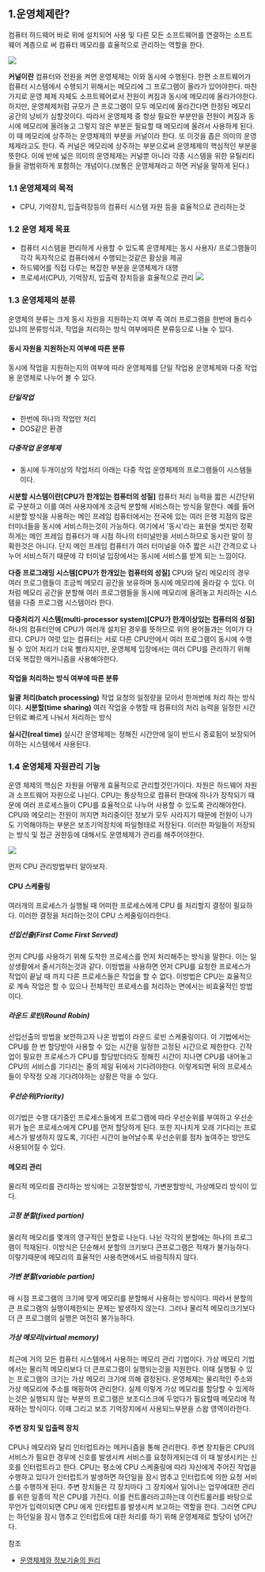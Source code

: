 ## 1.운영체제란?
컴퓨터 하드웨어 바로 위에 설치되어 사용 및 다른 모든 소프트웨어를 연결하는 소프트웨어 계층으로
써 컴퓨터 메모리를 효율적으로 관리하는 역할을 한다.

![](https://i.imgur.com/f72IER2.png)

**커널이란**
컴퓨터와 전원을 켜면 운영체제는 이와 동시에 수행된다. 한편 소프트웨어가 컴퓨터 시스템에서 수행되기 위해서는 메모리에 그 프로그램이 올라가 있어야한다. 마찬가지로 운영 체제 자체도 소프트웨어로서 전원이 켜짐과 동시에 메모리에 올라가야한다. 하지만, 운영체제처럼 규모가 큰 프로그램이 모두 메모리에 올라간다면 한정된 메모리 공간의 낭비가 심할것이다. 따라서 운영체제 중 항상 필요한 부분만을 전원이 켜짐과 동시에 메모리에 올려놓고 그렇지 않은 부분은 필요할 때 메모리에 올려서 사용하게 된다. 이 때 메모리에 상주하는 운영체제의 부분을 커널이라 한다. 또 이것을 좁은 의미의 운영체제라고도 한다. 즉 커널은 메모리에 상주하는 부분으로써 운영체제의 핵심적인 부분을 뜻한다.
이에 반에 넓은 의미의 운영체제는 커널뿐 아니라 각종 시스템을 위한 유틸리티들을 광범위하게 포함하는 개념이다.(보통은 운영체제라고 하면 커널을 말하게 된다.)


### 1.1 운영체제의 목적
* CPU, 기억장치, 입출력장등의 컴퓨터 시스템 자원 등을 효율적으로 관리하는것

### 1.2 운영 체제 목표
* 컴퓨터 시스템을 편리하게 사용할 수 있도록  운영체제는 동시 사용자/ 프로그램들이 각각 독자적으로 컴퓨터에서 수행되는것같은 황상을 제공
* 하드웨어를 직접 다루는 복잡한 부분을 운영체제가 대행
* 프로세서(CPU), 기억장치, 입출력 장치등을 효율적으로 관리
![](https://i.imgur.com/OUOWqtq.png)

### 1.3 운영체제의 분류
운영체의 분류는 크게 동시 자원을 지원하는지 여부 즉 여러 프로그램을 한번에 돌리수 있냐의 분류방식과, 작업을 처리하는 방식 여부에따른 분류등으로 나눌 수 있다.

#### 동시 자원을 지원하는지 여부에 따른 분류
동시에 작업을 지원하는지의 여부에 따라 운영체제를 단일 작업용 운영체제와 다중 작업용 운영체로 나누어 볼 수 있다.
##### 단일작업
* 한번에 하나의 작업만 처리
* DOS같은 환경
##### 다중작업 운영체제
* 동시에 두개이상의 작업처리
아래는 다중 작업 운영체제의 프로그램들이 시스템들이다.

**시분할 시스템이란[CPU가 한개있는 컴퓨터의 성질]**
컴퓨터 처리 능력을 짧은 시간단위로 구분하고 이를 여러 사용자에게 조금씩 분할해 서비스하는 방식을 말한다. 예를 들어 시분할 방식을 사용하는 메인 프레임 컴퓨터에서는 전국에 있는 여러 은행 지점의 많은 터미너들을 동시에 서비스하는것이 가능하다. 여기에서 '동시'라는 표현을 썻지만 정확하게는 메인 프레임 컴퓨터가 매 시점 하나의 터미널만을 서비스하므로 동시란 말이 정확한것은 아니다. 단지 메인 프레임 컴퓨터가 여러 터미널을 아주 짧은 시간 간격으로 나누어 서비스하기 때문에 각 터미널 입장에서는 동시에 서비스를 받게 되는 느낌이다.

**다중 프로그래밍 시스템[CPU가 한개있는 컴퓨터의 성질]**
CPU와 달리 메모리의 경우 여러 프로그램들이 조금씩 메모리 공간을 보유하며 동시에 메모리에 올라갈 수 있다. 이처럼 메모리 공간을 분할해 여러 프로그램들을 동시에 메모리에 올려놓고 처리하는 시스템을 다중 프로그램 시스템이라 한다.

**다중처리기 시스템(multi-processor system)[CPU가 한개이상있는 컴퓨터의 성질]**
하나의 컴퓨터안에 CPU가 여러개 설치된 경우를 뜻하므로 위의 용어들과는 의미가 다르다. CPU가 여럿 있는 컴퓨터는 서로 다른 CPU안에서 여러 프로그램이 동시에 수행될 수 있어 처리가 더욱 빨라지지만, 운영체제 입장에서는 여러 CPU를 관리하기 위해 더욱 복잡한 매커니즘을 사용해야한다.

#### 작업을 처리하는 방식 여부에 따른 분류

**일괄 처리(batch processing)**
작업 요청의 일정량을 모아서 한꺼번에 처리 하는 방식이다.
**시분할(time sharing)**
여러 작업을 수행할 때 컴퓨터의 처리 능력을 일정한 시간 단위로 빠르게 나눠서 처리하는 방식

**실시간(real time)**
실시간 운영체제는 정해진 시간안에 일이 반드시 종료됨이 보장되어야하는 시스템에서 사용된다.

### 1.4 운영체제 자원관리 기능
운영 체제의 핵심은 자원을 어떻게 효율적으로 관리할것인가이다. 자원은 하드웨어 자원과 소프트웨어 자원으로 나뉜다. CPU는 통상적으로 컴퓨터 한대에 하나가 장착되기 때문에 여러 프로세스들이 CPU를 효율적으로 나누어 사용할 수 있도록 관리해야한다. CPU와 메모리는 전원이 꺼지면 처리중이던 정보가 모두 사라지기 때문에 전원이 나가도 기억해야하는 부분은 보조기억장치에 파일형태로 저장된다. 이러한 파일들이 저장되는 방식 및 접근 권한등에 대해서도 운영체제가 관리를 해주어야한다.

![](https://i.imgur.com/CeItZzu.png)

먼저 CPU 관리방법부터 알아보자.

#### CPU 스케줄링
여러개의 프로세스가 실행될 때 어떠한 프로세스에게 CPU 를 처리할지 결정이 필요하다. 이러한 결정을 처리하는것이 CPU 스케줄링이라한다.
##### 선입선출(First Come First Served)
먼저 CPU를 사용하기 위해 도착한 프로세스를 먼저 처리해주는 방식을 말한다. 이는 일상생활에서 줄서기하는것과 같다. 이방법을 사용하면 먼저 CPU를 요청한 프로세스가 작업이 끝날 때 까지 다른 프로세스들은 작업을 할 수 없다. 이방법은 CPU는 효율적으로 계속 작업은 할 수 있으나 전체적인 프로세스를 처리하는 면에서는 비효율적인 방법이다.
##### 라운드 로빈(Round Robin)
선입선출의 방법을 보안하고자 나온 방법이 라운드 로빈 스케줄링이다. 이 기법에서는 CPU를 한 번 할당받아 사용할 수 있는 시간을 일정한 고정된 시간으로 제한한다. 긴작업이 필요한 프로세스가 CPU를 할당받더라도 정해진 시간이 지나면 CPU를 내어놓고 CPU의 서비스를 기다리는 줄의 제일 뒤에서 기다려야한다. 이렇게되면 뒤의 프로세스들이 무작정 오래 기다려야하는 상황은 막을 수 있다.
##### 우선순위(Priority)
이기법은 수행 대기중인 프로세스들에게 프로그램에 따라 우선순위를 부여하고 우선순위가 높은 프로세스에게 CPU를 먼저 할당하게 된다. 또한 지나치게 오래 기다리는 프로세스가 발생하지 않도록, 기다린 시간이 늘어날수록 우선순위를 점차 높여주는 방안도 사용되어질 수 있다.

#### 메모리 관리
물리적 메모리를 관리하는 방식에는 고정분할방식, 가변분할방식, 가상메모리 방식이 있다.

##### 고정 분할(fixed partion)
물리적 메모리를 몇개의 영구적인 분할로 나눈다. 나뉜 각각의 분할에는 하나의 프로그램이 적재된다. 이방식은 단순해서 분할의 크키보다 큰프로그램은 적재가 불가능하다. 이렇기때문에 메모리의 효율적인 사용측면에서도 바람직하지 않다.
##### 가변 분할(variable partion)
매 시점 프로그램의 크기에 맞게 메모리를 분할해서 사용하는 방식이다. 따라서 분할의 큰 프로그램의 실행이제한되는 문제는 발생하지 않는다. 그러나 물리적 메모리크기보다 더 큰 프로그램의 실행은 여전히 불가능하다.
##### 가상 메모리(virtual memory)
최근에 거의 모든 컴퓨터 시스템에서 사용하는 메모리 관리 기법이다. 가상 메모리 기법에서는 물리적 메모리보다 더 큰프로그램이 실행되는것을 지원한다. 이때 실행될 수 있는 프로그램의 크기는 가상 메모리 크기에 의해 결정된다. 운영체제는 물리적인 주소와 가상 메모리에 주소를 매핑하여 관리한다. 실제 이렇게 가상 메모리를 할당할 수 있게하는것은 실행되지 않는 부분의 프로그램은 보조디스크에 두었다가 필요할때 메모리에 적재하는 방식이다. 이때 그리고 보조 기억장치에서 사용되느부분을 스왑 영역이라한다.

#### 주변 장치 및 입출력 장치
CPU나 메모리와 달리 인터럽트라는 메커니즘을 통해 관리한다. 주변 장치들은 CPU의 서비스가 필요한 경우에 신호를 발생시켜 서비스를 요청하게되는데 이 때 발생시키는 신호를 인터럽트라고 한다. CPU는 평소에 CPU 스케줄링에 따라 자신에게 주어진 작업을 수행하고 있다가 인터럽트가 발생하면 하던일을 잠시 멈추고 인터럽트에 의한 요청 서비스를 수행하게 된다.
주변 장치들은 각 장치마다 그 장치에서 일어나는 업무에대한 관리를 위한 일종의 작은 CPU를 가진다. 이를 컨트롤러라고하는데 이컨트롤러를 바탕으로 무언가 입력이되면 CPU 에게 인터럽트를 발생시켜 보고하는 역할을 한다. 그러면 CPU는 하던일을 잠시 멈추고 인터럽트에 대한 처리를 하기 위해 운영체제로 할당이 넘어간다.

참조
* [운영체제와 정보기술의 원리](http://www.yes24.com/24/goods/2824944)
